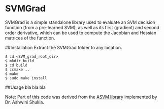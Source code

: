 # SVMGrad
SVMGrad is a simple standalone library used to evaluate an SVM decision function (from a pre-learned SVM), as well as its first (gradient) and second order derivative, which can be used to compute the Jacobian and Hessian matrices of the function.

##Installation
Extract the SVMGrad folder to any location.
```
$ cd <SVM_grad_root_dir>
$ mkdir build
$ cd build
$ ccmake ..
$ make
$ sudo make install
```

##Usage
bla bla bla


Note: Part of this code was derived from the [ASVM library](https://github.com/epfl-lasa/A-SVM) implemented by Dr. Ashwini Shukla.
